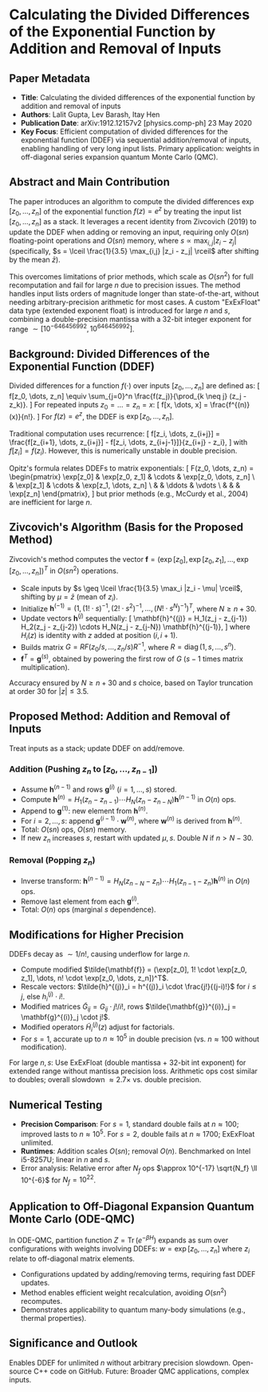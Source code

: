 # Calculating the Divided Differences of the Exponential Function by Addition and Removal of Inputs

## Paper Metadata
- **Title**: Calculating the divided differences of the exponential function by addition and removal of inputs
- **Authors**: Lalit Gupta, Lev Barash, Itay Hen
- **Publication Date**: arXiv:1912.12157v2 [physics.comp-ph] 23 May 2020
- **Key Focus**: Efficient computation of divided differences for the exponential function (DDEF) via sequential addition/removal of inputs, enabling handling of very long input lists. Primary application: weights in off-diagonal series expansion quantum Monte Carlo (QMC).

## Abstract and Main Contribution
The paper introduces an algorithm to compute the divided differences $\exp[z_0, \dots, z_n]$ of the exponential function $f(z) = e^z$ by treating the input list $[z_0, \dots, z_n]$ as a stack. It leverages a recent identity from Zivcovich (2019) to update the DDEF when adding or removing an input, requiring only $O(sn)$ floating-point operations and $O(sn)$ memory, where $s \propto \max_{i,j} |z_i - z_j|$ (specifically, $s = \lceil \frac{1}{3.5} \max_{i,j} |z_i - z_j| \rceil$ after shifting by the mean $\bar{z}$).

This overcomes limitations of prior methods, which scale as $O(sn^2)$ for full recomputation and fail for large $n$ due to precision issues. The method handles input lists orders of magnitude longer than state-of-the-art, without needing arbitrary-precision arithmetic for most cases. A custom "ExExFloat" data type (extended exponent float) is introduced for large $n$ and $s$, combining a double-precision mantissa with a 32-bit integer exponent for range $\sim [10^{-646456992}, 10^{646456992}]$.

## Background: Divided Differences of the Exponential Function (DDEF)
Divided differences for a function $f(\cdot)$ over inputs $[z_0, \dots, z_n]$ are defined as:
\[
f[z_0, \dots, z_n] \equiv \sum_{j=0}^n \frac{f(z_j)}{\prod_{k \neq j} (z_j - z_k)}.
\]
For repeated inputs $z_0 = \dots = z_n = x$:
\[
f[x, \dots, x] = \frac{f^{(n)}(x)}{n!}.
\]
For $f(z) = e^z$, the DDEF is $\exp[z_0, \dots, z_n]$.

Traditional computation uses recurrence:
\[
f[z_i, \dots, z_{i+j}] = \frac{f[z_{i+1}, \dots, z_{i+j}] - f[z_i, \dots, z_{i+j-1}]}{z_{i+j} - z_i},
\]
with $f[z_i] = f(z_i)$. However, this is numerically unstable in double precision.

Opitz's formula relates DDEFs to matrix exponentials:
\[
F(z_0, \dots, z_n) = \begin{pmatrix}
\exp[z_0] & \exp[z_0, z_1] & \cdots & \exp[z_0, \dots, z_n] \\
& \exp[z_1] & \cdots & \exp[z_1, \dots, z_n] \\
& & \ddots & \vdots \\
& & & \exp[z_n]
\end{pmatrix},
\]
but prior methods (e.g., McCurdy et al., 2004) are inefficient for large $n$.

## Zivcovich's Algorithm (Basis for the Proposed Method)
Zivcovich's method computes the vector $\mathbf{f} = (\exp[z_0], \exp[z_0, z_1], \dots, \exp[z_0, \dots, z_n])^T$ in $O(sn^2)$ operations.

- Scale inputs by $s \geq \lceil \frac{1}{3.5} \max_i |z_i - \mu| \rceil$, shifting by $\mu = \bar{z}$ (mean of $z_i$).
- Initialize $\mathbf{h}^{(-1)} = (1, (1! \cdot s)^{-1}, (2! \cdot s^2)^{-1}, \dots, (N! \cdot s^N)^{-1})^T$, where $N \geq n + 30$.
- Update vectors $\mathbf{h}^{(j)}$ sequentially:
  \[
  \mathbf{h}^{(j)} = H_1(z_j - z_{j-1}) H_2(z_j - z_{j-2}) \cdots H_N(z_j - z_{j-N}) \mathbf{h}^{(j-1)},
  \]
  where $H_i(z)$ is identity with $z$ added at position $(i, i+1)$.
- Builds matrix $G = R F(z_0/s, \dots, z_n/s) R^{-1}$, where $R = \operatorname{diag}(1, s, \dots, s^n)$.
- $\mathbf{f}^T = \mathbf{g}^{(s)}$, obtained by powering the first row of $G$ ($s-1$ times matrix multiplication).

Accuracy ensured by $N \geq n + 30$ and $s$ choice, based on Taylor truncation at order 30 for $|z| \leq 3.5$.

## Proposed Method: Addition and Removal of Inputs
Treat inputs as a stack; update DDEF on add/remove.

### Addition (Pushing $z_n$ to $[z_0, \dots, z_{n-1}]$)
- Assume $\mathbf{h}^{(n-1)}$ and rows $\mathbf{g}^{(i)}$ ($i=1,\dots,s$) stored.
- Compute $\mathbf{h}^{(n)} = H_1(z_n - z_{n-1}) \cdots H_N(z_n - z_{n-N}) \mathbf{h}^{(n-1)}$ in $O(n)$ ops.
- Append to $\mathbf{g}^{(1)}$: new element from $\mathbf{h}^{(n)}$.
- For $i=2,\dots,s$: append $\mathbf{g}^{(i-1)} \cdot \mathbf{w}^{(n)}$, where $\mathbf{w}^{(n)}$ is derived from $\mathbf{h}^{(n)}$.
- Total: $O(sn)$ ops, $O(sn)$ memory.
- If new $z_n$ increases $s$, restart with updated $\mu, s$. Double $N$ if $n > N-30$.

### Removal (Popping $z_n$)
- Inverse transform: $\mathbf{h}^{(n-1)} = H_N(z_{n-N} - z_n) \cdots H_1(z_{n-1} - z_n) \mathbf{h}^{(n)}$ in $O(n)$ ops.
- Remove last element from each $\mathbf{g}^{(i)}$.
- Total: $O(n)$ ops (marginal $s$ dependence).

## Modifications for Higher Precision
DDEFs decay as $\sim 1/n!$, causing underflow for large $n$.

- Compute modified $\tilde{\mathbf{f}} = (\exp[z_0], 1! \cdot \exp[z_0, z_1], \dots, n! \cdot \exp[z_0, \dots, z_n])^T$.
- Rescale vectors: $\tilde{h}^{(j)}_i = h^{(j)}_i \cdot \frac{j!}{(j-i)!}$ for $i \leq j$, else $h^{(j)}_i \cdot i!$.
- Modified matrices $\tilde{G}_{ij} = G_{ij} \cdot j!/i!$, rows $\tilde{\mathbf{g}}^{(i)}_j = \mathbf{g}^{(i)}_j \cdot j!$.
- Modified operators $\tilde{H}^{(j)}_i(z)$ adjust for factorials.
- For $s=1$, accurate up to $n \approx 10^5$ in double precision (vs. $n \approx 100$ without modification).

For large $n,s$: Use ExExFloat (double mantissa + 32-bit int exponent) for extended range without mantissa precision loss. Arithmetic ops cost similar to doubles; overall slowdown $\approx 2.7\times$ vs. double precision.

## Numerical Testing
- **Precision Comparison**: For $s=1$, standard double fails at $n \approx 100$; improved lasts to $n \approx 10^5$. For $s=2$, double fails at $n \approx 1700$; ExExFloat unlimited.
- **Runtimes**: Addition scales $O(sn)$; removal $O(n)$. Benchmarked on Intel i5-8257U; linear in $n$ and $s$.
- Error analysis: Relative error after $N_f$ ops $\approx 10^{-17} \sqrt{N_f} \ll 10^{-6}$ for $N_f=10^{22}$.

## Application to Off-Diagonal Expansion Quantum Monte Carlo (ODE-QMC)
In ODE-QMC, partition function $Z = \operatorname{Tr}(e^{-\beta H})$ expands as sum over configurations with weights involving DDEFs: $w = \exp[z_0, \dots, z_n]$ where $z_i$ relate to off-diagonal matrix elements.

- Configurations updated by adding/removing terms, requiring fast DDEF updates.
- Method enables efficient weight recalculation, avoiding $O(sn^2)$ recomputes.
- Demonstrates applicability to quantum many-body simulations (e.g., thermal properties).

## Significance and Outlook
Enables DDEF for unlimited $n$ without arbitrary precision slowdown. Open-source C++ code on GitHub. Future: Broader QMC applications, complex inputs.
